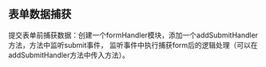 ## 表单数据捕获
提交表单前捕获数据：创建一个formHandler模块，添加一个addSubmitHandler方法，方法中监听submit事件，
监听事件中执行捕获form后的逻辑处理（可以在addSubmitHandler方法中传入方法）。
